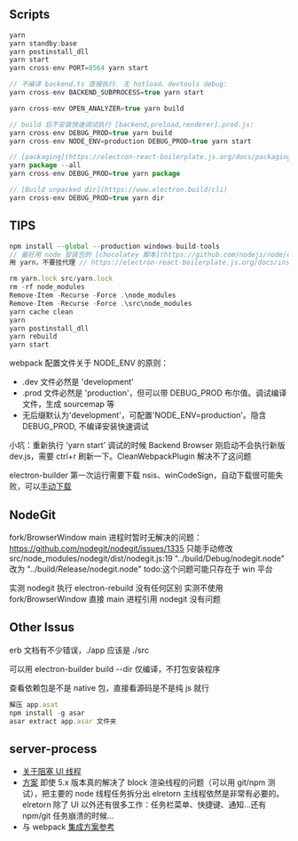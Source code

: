 ## Scripts

```js
yarn
yarn standby:base
yarn postinstall_dll
yarn start
yarn cross-env PORT=8564 yarn start

// 不编译 backend.ts 直接执行. 无 hotload、devtools debug:
yarn cross-env BACKEND_SUBPROCESS=true yarn start

yarn cross-env OPEN_ANALYZER=true yarn build

// build 后不安装快速调试执行 [backend,preload,renderer].prod.js:
yarn cross-env DEBUG_PROD=true yarn build
yarn cross-env NODE_ENV=production DEBUG_PROD=true yarn start

// [packaging](https://electron-react-boilerplate.js.org/docs/packaging)
yarn package --all
yarn cross-env DEBUG_PROD=true yarn package

// [Build unpacked dir](https://www.electron.build/cli)
yarn cross-env DEBUG_PROD=true yarn dir
```

## TIPS

```js
npm install --global --production windows-build-tools
// 最好用 node 安装包的 [chocolatey 脚本](https://github.com/nodejs/node/edit/master/tools/msvs/install_tools/install_tools.bat)，完整性更好
用 yarn，不要挂代理 // https://electron-react-boilerplate.js.org/docs/installation-debugging-solutions

rm yarn.lock src/yarn.lock
rm -rf node_modules
Remove-Item -Recurse -Force .\node_modules
Remove-Item -Recurse -Force .\src\node_modules
yarn cache clean
yarn
yarn postinstall_dll
yarn rebuild
yarn start
```

webpack 配置文件关于 NODE_ENV 的原则：

- .dev 文件必然是 'development'
- .prod 文件必然是 'production'，但可以带 DEBUG_PROD 布尔值。调试编译文件，生成 sourcemap 等
- 无后缀默认为'development'，可配置'NODE_ENV=production'。隐含 DEBUG_PROD, 不编译安装快速调试

小坑：重新执行 'yarn start' 调试的时候 Backend Browser 刚启动不会执行新版 dev.js，需要 ctrl+r 刷新一下。CleanWebpackPlugin 解决不了这问题

electron-builder 第一次运行需要下载 nsis、winCodeSign，自动下载很可能失败，可以[手动下载](https://github.com/electron-userland/electron-builder/issues/1859)

## NodeGit

fork/BrowserWindow main 进程时暂时无解决的问题：
https://github.com/nodegit/nodegit/issues/1335
只能手动修改 src/node_modules/nodegit/dist/nodegit.js:19
"../build/Debug/nodegit.node" 改为 "../build/Release/nodegit.node"
todo:这个问题可能只存在于 win 平台

实测 nodegit 执行 electron-rebuild 没有任何区别
实测不使用 fork/BrowserWindow 直接 main 进程引用 nodegit 没有问题

## Other Issus

erb 文档有不少错误，./app 应该是 ./src

可以用 electron-builder build --dir 仅编译，不打包安装程序

查看依赖包是不是 native 包，直接看源码是不是纯 js 就行

```js
解压 app.asat
npm install -g asar
asar extract app.asar 文件夹
```

## server-process

- [关于阻塞 UI 线程](https://github.com/electron/electron/issues/12098)
- [方案](https://github.com/jlongster/electron-with-server-example) 即使 5.x 版本真的解决了 block 渲染线程的问题（可以用 git/npm 测试），把主要的 node 线程任务拆分出 elretorn 主线程依然是非常有必要的。elretorn 除了 UI 以外还有很多工作：任务栏菜单、快捷键、通知...还有 npm/git 任务崩溃的时候...
- 与 webpack [集成方案参考](https://github.com/jlongster/electron-with-server-example/issues/6#issuecomment-611617665)
